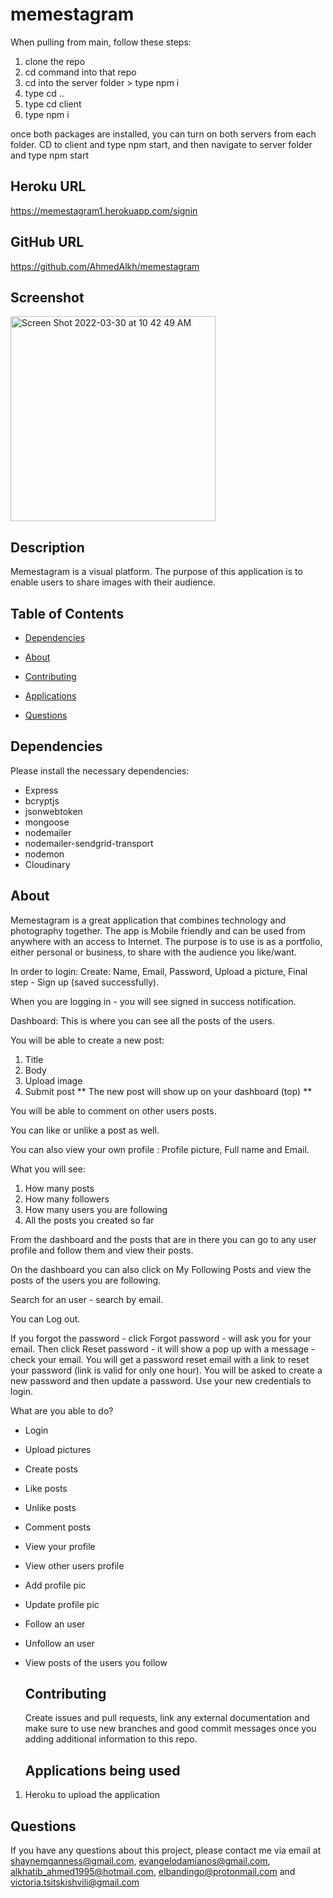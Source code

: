 # memestagram

When pulling from main, follow these steps:

1) clone the repo
2) cd command into that repo
3) cd into the server folder > type npm i
4) type cd ..
5) type cd client
6) type npm i


once both packages are installed, you can turn on both servers from each folder. CD to client and type npm start, and then navigate to server folder and type npm start



## Heroku URL
https://memestagram1.herokuapp.com/signin

## GitHub URL
https://github.com/AhmedAlkh/memestagram

## Screenshot
<img width="328" alt="Screen Shot 2022-03-30 at 10 42 49 AM" src="https://user-images.githubusercontent.com/89715481/160862710-02ff740c-127b-4646-a1ef-2f72ee941027.png">

## Description
Memestagram is a visual platform. The purpose of this application is to enable users to share images with their audience.

## Table of Contents 
  
  * [Dependencies](#dependencies)
  
  * [About](#about)

  * [Contributing](#contributing)
  
  * [Applications](#applications)
  
  * [Questions](#questions)
  
  ## Dependencies
  
  Please install the necessary dependencies:
  - Express
  - bcryptjs
  - jsonwebtoken
  - mongoose
  - nodemailer
  - nodemailer-sendgrid-transport
  - nodemon
  - Cloudinary

  
  ## About
 Memestagram is a great application that combines technology and photography together.  The app is Mobile friendly and can be used from anywhere with an access to Internet. The purpose is to use is as a portfolio, either personal or business, to share with the audience you like/want. 
 
In order to login:
Create: Name, Email, Password, Upload a picture, Final step - Sign up (saved successfully).

When you are logging in - you will see signed in success notification.

Dashboard: 
This is where you can see all the posts of the users.

You will be able to create a new post:
1) Title
2) Body
3) Upload image
4) Submit post
** The new post will show up on your dashboard (top) **


You will be able to comment on other users posts.

You can like or unlike a post as well.

You can also view your own profile : Profile picture, Full name and Email.

What you will see:
1) How many posts
2) How many followers
3) How many users you are following
4) All the posts you created so far

From the dashboard and the posts that are in there you can go to any user profile and follow them and view their posts.

On the dashboard you can also click on My Following Posts and view the posts of the users you are following.

Search for an user - search by email.

You can Log out.

If you forgot the password - click Forgot password - will ask you for your email.
Then click Reset password - it will show a pop up with a message - check your email.
You will get a password reset email with a link to reset your password (link is valid for only one hour).
You will be asked to create a new password and then update a password.
Use your new credentials to login.
 
 
  What are you able to do?
- Login
- Upload pictures
- Create posts
- Like posts
- Unlike posts
- Comment posts
- View your profile
- View other users profile
- Add profile pic
- Update profile pic
- Follow an user
- Unfollow an user
- View posts of the users you follow
    
  ## Contributing
  
  Create issues and pull requests, link any external documentation and make sure to use new branches and good commit messages once you adding additional information to this repo.
  
  ## Applications being used 
  
1. Heroku to upload the application 
  
  ## Questions
  
  If you have any questions about this project, please contact me via email at shaynemganness@gmail.com, evangelodamianos@gmail.com, alkhatib_ahmed1995@hotmail.com, 
  elbandingo@protonmail.com and victoria.tsitskishvili@gmail.com 
